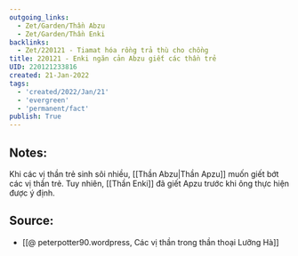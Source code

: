 ```yaml
---
outgoing_links:
  - Zet/Garden/Thần Abzu
  - Zet/Garden/Thần Enki
backlinks:
  - Zet/220121 - Tiamat hóa rồng trả thù cho chồng
title: 220121 - Enki ngăn cản Abzu giết các thần trẻ
UID: 220121233816
created: 21-Jan-2022
tags:
  - 'created/2022/Jan/21'
  - 'evergreen'
  - 'permanent/fact'
publish: True
---
```

## Notes:
Khi các vị thần trẻ sinh sôi nhiều, [[Thần Abzu|Thần Apzu]] muốn giết bớt các vị thần trẻ. Tuy nhiên, [[Thần Enki]] đã giết Apzu trước khi ông thực hiện được ý định.

## Source:
- [[@ peterpotter90.wordpress, Các vị thần trong thần thoại Lưỡng Hà]]

